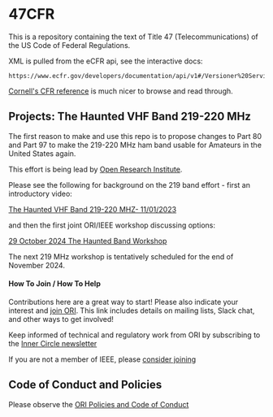 # 47CFR

This is a repository containing the text of Title 47 (Telecommunications) of the US Code of Federal Regulations.

XML is pulled from the eCFR api, see the interactive docs:
```
https://www.ecfr.gov/developers/documentation/api/v1#/Versioner%20Service/get_api_versioner_v1_full__date__title__title__xml
```

[Cornell's CFR reference](https://www.law.cornell.edu/cfr/text/47) is much nicer to browse and read through.


## Projects: The Haunted VHF Band 219-220 MHz
The first reason to make and use this repo is to propose changes to Part
80 and Part 97 to make the 219-220 MHz ham band usable for Amateurs in
the United States again.

This effort is being lead by [Open Research Institute](https://www.openresearch.institute/getting-started/).

Please see the following for background on the 219 band effort - first an introductory video: 

[The Haunted VHF Band 219-220 MHZ- 11/01/2023](https://www.youtube.com/watch?v=l6ds6RBufHI)

and then the first joint ORI/IEEE workshop discussing options:

[29 October 2024 The Haunted Band Workshop](https://www.youtube.com/watch?v=wGX__qcFrT4)

The next 219 MHz workshop is tentatively scheduled for the end of November 2024.

#### How To Join / How To Help
Contributions here are a great way to start! Please also indicate your interest and [join
ORI](https://www.openresearch.institute/getting-started/). This link
includes details on mailing lists, Slack chat, and other ways to get
involved!


Keep informed of technical and regulatory work from ORI by subscribing to the [Inner Circle newsletter](http://eepurl.com/h_hYzL)

If you are not a member of IEEE, please [consider joining](https://ieee.org)

## Code of Conduct and Policies
Please observe the [ORI Policies and Code of Conduct](https://www.openresearch.institute/developer-and-participant-policies/)

